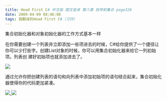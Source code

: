 ```yaml
---
title: Head First C# 中文版 图文皆译 第八章 枚举和集合 page326
date: 2009-04-09 08:46:00
tags: 我翻译的Head First C#（习作）
---
```

集合初始化器和对象初始化器的工作方式基本一样

在你需要创建一个列表并立即添加一些项进去的时候，C#给你提供了一个捷径让你可以少打些字。创建List对象的时候，你可以用集合初始化器来给它一列初始项。列表创
建好初始项也就添加进去了。

![](https://p-blog.csdn.net/images/p_blog_csdn_net/cuipengfei1/EntryImages/20090409/2009-04-09_08-32-18.jpg)

通过允许你把创建列表的语句和向列表中添加初始项的语句结合起来，集合初始化器使得你的代码更加紧凑。



[ ![](https://profile.csdnimg.cn/5/2/5/3_cuipengfei1)
![](https://g.csdnimg.cn/static/user-reg-year/1x/11.png)
](https://blog.csdn.net/cuipengfei1)





